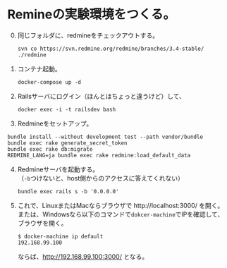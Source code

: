# Remineの実験環境をつくる。

0. 同じフォルダに、redmineをチェックアウトする。  
	```
	svn co https://svn.redmine.org/redmine/branches/3.4-stable/ ./redmine
	```  

1. コンテナ起動。  
	```
	docker-compose up -d
	```  

2. Railsサーバにログイン（ほんとはちょっと違うけど）して、
	```
	docker exec -i -t railsdev bash
	```

3. Redmineをセットアップ。
```
bundle install --without development test --path vendor/bundle
bundle exec rake generate_secret_token
bundle exec rake db:migrate
REDMINE_LANG=ja bundle exec rake redmine:load_default_data
```

4. Redmineサーバを起動する。  
	（`-b`つけないと、host側からのアクセスに答えてくれない）  
	```
	bundle exec rails s -b '0.0.0.0'
	```

5. これで、LinuxまたはMacならブラウザで http://localhost:3000/ を開く。
	または、Windowsなら以下のコマンドで`dokcer-machine`でIPを確認して、ブラウザを開く。  
	```
	$ docker-machine ip default
	192.168.99.100
	```
	ならば、http://192.168.99.100:3000/ となる。
